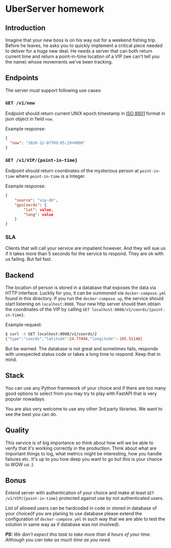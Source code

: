 # UberServer homework

## Introduction

Imagine that your new boss is on his way out for a weekend fishing trip. Before he leaves, he asks you to quickly implement a critical piece needed to deliver for a huge new deal.
He needs a server that can both return current time and return a point-in-time location of a VIP (we can't tell you the name) whose movements we've been tracking.

## Endpoints

The server must support following use cases:

### `GET /v1/now`

Endpoint should return current UNIX epoch timestamp in [ISO 8601](https://en.wikipedia.org/wiki/ISO_8601) format in json object in field `now`.

Example response:

```json
{
  "now": "2020-12-07T09:05:29+0000"
}
```

### `GET /v1/VIP/{point-in-time}`

Endpoint should return coordinates of the mysterious person at `point-in-time` where `point-in-time` is a Integer.

Example response:

```json
{
    "source": "vip-db",
    "gpsCoords": {
        "lat": value,
        "long": value
    }
}
```

### SLA

Clients that will call your service are impatient however. And they will sue us if it takes more than 5 seconds for the service to respond. They are ok with us failing. But fail fast.

## Backend

The location of person is stored in a database that exposes the data via HTTP interface.
Luckily for you, it can be summoned via `docker-compose.yml` found in this directory. If you run the `docker-compose up`, the service should start listening on `localhost:8088`. Your new http server should then obtain the coordinates of the VIP by calling `GET localhost:8088/v1/coords/{point-in-time}`.

Example request:

```bash
$ curl -X GET localhost:8088/v1/coords/2
{"type":"coords","latitude":24.77494,"longitude":-165.51148}
```

But be warned. The database is not great and sometimes fails, responds with unexpected status code or takes a long time to respond. Keep that in mind.

## Stack

You can use any Python framework of your choice and if there are too many good options to select from you may try to play with FastAPI that is very popular nowadays.

You are also very welcome to use any other 3rd party libraries. We want to see the best you can do.

## Quality

This service is of big importance so think about how will we be able to verify that it's working correctly in the production.
Think about what are important things to log, what metrics might be interesting, how you handle failures etc. It's up to you how deep you want to go but this is your chance to WOW us :)

## Bonus

Extend server with authentication of your choice and make at least
 `GET /v1/VIP/{point-in-time}`
protected against use by not authenticated users.

List of allowed users can be hardcoded in code or stored in database of your choice(if you are planing to use database please extend the configuration of `docker-compose.yml` in such way that we are able to test the solution in same way as if database was not involved).

***PS:** We don't expect this task to take more than 4 hours of your time. Although you can take as much time as you need.*
